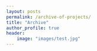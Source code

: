 ```yaml
---
layout: posts
permalink: /archive-of-projects/
title: "Archive"
author_profile: true
header:
    image: "images/test.jpg"
---
```

